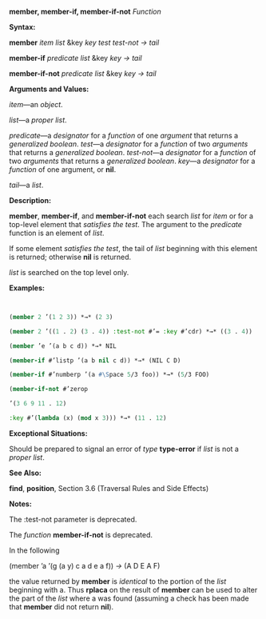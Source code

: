 **member, member-if, member-if-not** *Function* 



**Syntax:** 



**member** *item list* &amp;key *key test test-not → tail* 



**member-if** *predicate list* &amp;key *key → tail* 



**member-if-not** *predicate list* &amp;key *key → tail* 



**Arguments and Values:** 



*item*—an *object*. 



*list*—a *proper list*. 



*predicate*—a *designator* for a *function* of one *argument* that returns a *generalized boolean*. *test*—a *designator* for a *function* of two *arguments* that returns a *generalized boolean*. *test-not*—a *designator* for a *function* of two *arguments* that returns a *generalized boolean*. *key*—a *designator* for a *function* of one argument, or **nil**. 



*tail*—a *list*. 



**Description:** 



**member**, **member-if**, and **member-if-not** each search *list* for *item* or for a top-level element that *satisfies the test*. The argument to the *predicate* function is an element of *list*. 



If some element *satisfies the test*, the tail of *list* beginning with this element is returned; otherwise **nil** is returned. 



*list* is searched on the top level only. 







 



 



**Examples:**
```lisp
 

(member 2 ’(1 2 3)) *→* (2 3) 

(member 2 ’((1 . 2) (3 . 4)) :test-not #’= :key #’cdr) *→* ((3 . 4)) 

(member ’e ’(a b c d)) *→* NIL 

(member-if #’listp ’(a b nil c d)) *→* (NIL C D) 

(member-if #’numberp ’(a #\Space 5/3 foo)) *→* (5/3 FOO) 

(member-if-not #’zerop 

’(3 6 9 11 . 12) 

:key #’(lambda (x) (mod x 3))) *→* (11 . 12) 


```
**Exceptional Situations:** 



Should be prepared to signal an error of *type* **type-error** if *list* is not a *proper list*. 



**See Also:** 



**find**, **position**, Section 3.6 (Traversal Rules and Side Effects) 



**Notes:** 



The :test-not parameter is deprecated. 



The *function* **member-if-not** is deprecated. 



In the following 



(member ’a ’(g (a y) c a d e a f)) *→* (A D E A F) 



the value returned by **member** is *identical* to the portion of the *list* beginning with a. Thus **rplaca** on the result of **member** can be used to alter the part of the *list* where a was found (assuming a check has been made that **member** did not return **nil**). 



